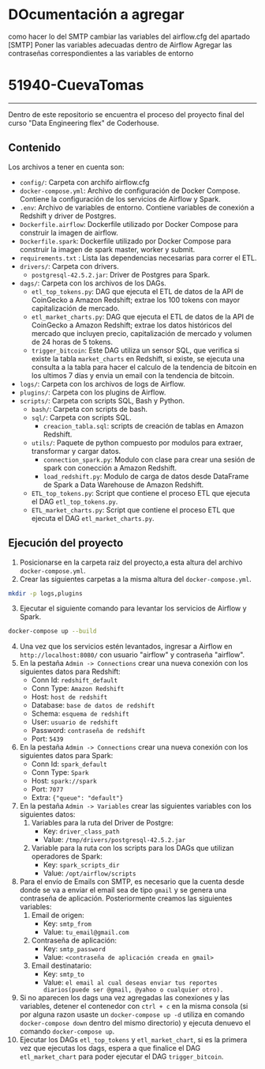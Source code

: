 ﻿# DOcumentación a agregar
como hacer lo del SMTP
cambiar las variables del airflow.cfg del apartado [SMTP]
Poner las variables adecuadas dentro de Airflow
Agregar las contraseñas correspondientes a las variables de entorno

# 51940-CuevaTomas
---
Dentro de este repositorio se encuentra el proceso del proyecto final del curso "Data Engineering flex" de Coderhouse.

## Contenido
Los archivos a tener en cuenta son:
* `config/`: Carpeta con archifo airflow.cfg
* `docker-compose.yml`: Archivo de configuración de Docker Compose. Contiene la configuración de los servicios de Airflow y Spark.
* `.env`: Archivo de variables de entorno. Contiene variables de conexión a Redshift y driver de Postgres.
* `Dockerfile.airflow`:  Dockerfile utilizado por Docker Compose para construir la imagen de airflow.
* `Dockerfile.spark`:  Dockerfile utilizado por Docker Compose para construir la imagen de spark master, worker y submit.
* `requirements.txt` : Lista las dependencias necesarias para correr el ETL.
* `drivers/`: Carpeta con drivers.
    * `postgresql-42.5.2.jar`: Driver de Postgres para Spark.
* `dags/`: Carpeta con los archivos de los DAGs.
    * `etl_top_tokens.py`: DAG que ejecuta el ETL de datos de la API de CoinGecko a Amazon Redshift; extrae los 100 tokens con mayor capitalización de mercado.
    * `etl_market_charts.py`: DAG que ejecuta el ETL de datos de la API de CoinGecko a Amazon Redshift; extrae los datos históricos del mercado que incluyen precio, capitalización de mercado y volumen de 24 horas de 5 tokens.
    * `trigger_bitcoin`: Este DAG utiliza un sensor SQL, que verifica si existe la tabla `market_charts` en Redshift, si existe, se ejecuta una consulta a la tabla para hacer el calculo de la tendencia de bitcoin en los ultimos 7 días y envia un email con la tendencia de bitcoin.
* `logs/`: Carpeta con los archivos de logs de Airflow.
* `plugins/`: Carpeta con los plugins de Airflow.
* `scripts/`: Carpeta con scripts SQL, Bash y Python.
    * `bash/`: Carpeta con scripts de bash.
    * `sql/`: Carpeta con scripts SQL.
        * `creacion_tabla.sql`: scripts de creación de tablas en Amazon Redshift.
    * `utils/`: Paquete de python compuesto por modulos para extraer, transformar y cargar datos.
        * `connection_spark.py`: Modulo con clase para crear una sesión de spark con conección a Amazon Redshift.
        * `load_redshift.py`: Modulo de carga de datos desde DataFrame de Spark a Data Warehouse de Amazon Redshift.
    * `ETL_top_tokens.py`: Script que contiene el proceso ETL que ejecuta el DAG `etl_top_tokens.py`.
    * `ETL_market_charts.py`: Script que contiene el proceso ETL que ejecuta el DAG `etl_market_charts.py`.



## Ejecución del proyecto
1. Posicionarse en la carpeta raiz del proyecto,a esta altura del archivo `docker-compose.yml`.
2. Crear las siguientes carpetas a la misma altura del `docker-compose.yml`.
```bash
mkdir -p logs,plugins
```
3. Ejecutar el siguiente comando para levantar los servicios de Airflow y Spark.
```bash
docker-compose up --build
```
4. Una vez que los servicios estén levantados, ingresar a Airflow en `http://localhost:8080/` con usuario "airflow" y contraseña "airflow".
5. En la pestaña `Admin -> Connections` crear una nueva conexión con los siguientes datos para Redshift:
    * Conn Id: `redshift_default`
    * Conn Type: `Amazon Redshift`
    * Host: `host de redshift`
    * Database: `base de datos de redshift`
    * Schema: `esquema de redshift`
    * User: `usuario de redshift`
    * Password: `contraseña de redshift`
    * Port: `5439`
6. En la pestaña `Admin -> Connections` crear una nueva conexión con los siguientes datos para Spark:
    * Conn Id: `spark_default`
    * Conn Type: `Spark`
    * Host: `spark://spark`
    * Port: `7077`
    * Extra: `{"queue": "default"}`
7. En la pestaña `Admin -> Variables` crear las siguientes variables con los siguientes datos:
    1. Variables para la ruta del Driver de Postgre:
        * Key: `driver_class_path`
        * Value: `/tmp/drivers/postgresql-42.5.2.jar`
    2. Variable para la ruta con los scripts para los DAGs que utilizan operadores de Spark:
        * Key: `spark_scripts_dir`
        * Value: `/opt/airflow/scripts`
8. Para el envío de Emails con SMTP, es necesario que la cuenta desde donde se va a enviar el email sea de tipo `gmail` y se genera una contraseña de aplicación. Posteriormente creamos las siguientes variables:
    1. Email de origen:
        * Key: `smtp_from`
        * Value: `tu_email@gmail.com`
    2. Contraseña de aplicación:    
        * Key: `smtp_password`
        * Value: `<contraseña de aplicación creada en gmail>`
    3. Email destinatario:
        * Key: `smtp_to`
        * Value: `el email al cual deseas enviar tus reportes diarios(puede ser @gmail, @yahoo o cualquier otro).`
9. Si no aparecen los dags una vez agregadas las conexiones y las variables, detener el contenedor con `ctrl + c` en la misma consola (si por alguna razon usaste un `docker-compose up -d` utiliza en comando `docker-compose down` dentro del mismo directorio) y ejecuta denuevo el comando `docker-compose up`.
10. Ejecutar los DAGs `etl_top_tokens` y `etl_market_chart`, si es la primera vez que ejecutas los dags, espera a que finalice el DAG `etl_market_chart` para poder ejecutar el DAG `trigger_bitcoin`.


